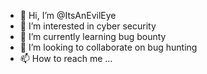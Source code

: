 - 👋 Hi, I’m @ItsAnEvilEye
- 👀 I’m interested in cyber security 
- 🌱 I’m currently learning bug bounty
- 💞️ I’m looking to collaborate on bug hunting 
- 📫 How to reach me ...

<!---
ItsAnEvilEye/ItsAnEvilEye is a ✨ special ✨ repository because its `README.md` (this file) appears on your GitHub profile.
You can click the Preview link to take a look at your changes.
--->

